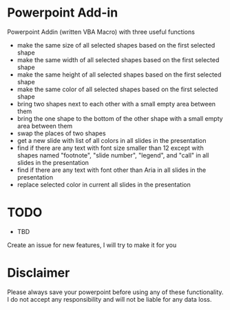 # Powerpoint Add-in
Powerpoint Addin (written VBA Macro) with three useful functions
- make the same size of all selected shapes based on the first selected shape
- make the same width of all selected shapes based on the first selected shape
- make the same height of all selected shapes based on the first selected shape
- make the same color of all selected shapes based on the first selected shape
- bring two shapes next to each other with a small empty area between them
- bring the one shape to the bottom of the other shape with a small empty area between them
- swap the places of two shapes
- get a new slide with list of all colors in all slides in the presentation
- find if there are any text with font size smaller than 12 except with shapes named "footnote", "slide number", "legend", and "call" in all slides in the presentation
- find if there are any text with font other than Aria in all slides in the presentation
- replace selected color in current all slides in the presentation

# TODO
- TBD
  
Create an issue for new features, I will try to make it for you

# Disclaimer
Please always save your powerpoint before using any of these functionality. I do not accept any responsibility and will not be liable for any data loss.

